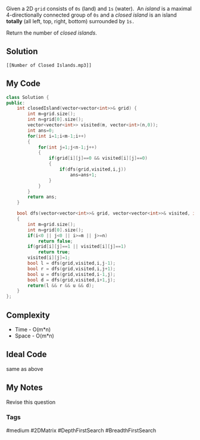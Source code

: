 Given a 2D `grid` consists of `0s` (land) and `1s` (water).  An _island_ is a maximal 4-directionally connected group of `0s` and a _closed island_ is an island **totally** (all left, top, right, bottom) surrounded by `1s.`

Return the number of _closed islands_.

## Solution
```audio-player
[[Number of Closed Islands.mp3]]
```

## My Code

```cpp
class Solution {
public:
    int closedIsland(vector<vector<int>>& grid) {
        int m=grid.size();
        int n=grid[0].size();
        vector<vector<int>> visited(m, vector<int>(n,0));
        int ans=0;
        for(int i=1;i<m-1;i++)
        {
            for(int j=1;j<n-1;j++)
            {
                if(grid[i][j]==0 && visited[i][j]==0)
                {
                    if(dfs(grid,visited,i,j))
                        ans=ans+1;
                }
            }
        }
        return ans;
    }

    bool dfs(vector<vector<int>>& grid, vector<vector<int>>& visited, int i, int j)
    {
        int m=grid.size();
        int n=grid[0].size();
        if(i<0 || j<0 || i>=m || j>=n)
            return false;
        if(grid[i][j]==1 || visited[i][j]==1)
            return true;
        visited[i][j]=1;
        bool l = dfs(grid,visited,i,j-1);
        bool r = dfs(grid,visited,i,j+1);
        bool u = dfs(grid,visited,i-1,j);
        bool d = dfs(grid,visited,i+1,j);
        return(l && r && u && d);
    }
};
```

## Complexity
- Time - O(m*n)
- Space - O(m*n)


## Ideal Code
same as above

## My Notes
Revise this question

### Tags
#medium #2DMatrix #DepthFirstSearch #BreadthFirstSearch 

